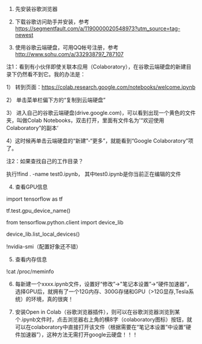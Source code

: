 1. 先安装谷歌浏览器

2. 下载谷歌访问助手并安装，参考
https://segmentfault.com/a/1190000020548973?utm_source=tag-newest

3. 使用谷歌云端硬盘，可用QQ帐号注册，参考
http://www.sohu.com/a/332938797_787107

注1：看到有小伙伴即使关联本应用（Colaboratory），在谷歌云端硬盘的新建目录下仍然看不到它。我的办法是：

1） 转到页面：https://colab.research.google.com/notebooks/welcome.ipynb

2） 单击菜单栏偏下方的“复制到云端硬盘”

3） 进入自己的谷歌云端硬盘(drive.google.com)，可以看到出现一个黄色的文件夹，叫做Colab Notebooks，双击打开，里面有文件名为'“欢迎使用Colaboratory”的副本‘

4）这时候再单击云端硬盘的“新建”-“更多”，就能看到“Google Colaboratory”项了。

注2：如果查找自己的工作目录？

执行!find . -name test0.ipynb， 其中test0.ipynb是你当前正在编辑的文件

4. 查看GPU信息

import tensorflow as tf

tf.test.gpu_device_name()

from tensorflow.python.client import device_lib

device_lib.list_local_devices()

!nvidia-smi（配置好象还不错）

5. 查看内存信息

!cat /proc/meminfo

6. 每新建一个xxxx.ipynb文件，设置好“修改”->"笔记本设置”->“硬件加速器”，选择GPU后，就拥有了一个12G内存、300G存储和GPU（>12G显存,Tesla系统）的环境，真的很爽！

7. 安装Open in Colab（谷歌浏览器插件），则可以在谷歌浏览器浏览到某个.ipynb文件时，点击浏览器右上角的横8字（colaboratory图标）按钮，就可以在colaboratory中直接打开该文件（根据需要在“笔记本设置”中设置“硬件加速器”），这种方法无需打开google云硬盘！！！

